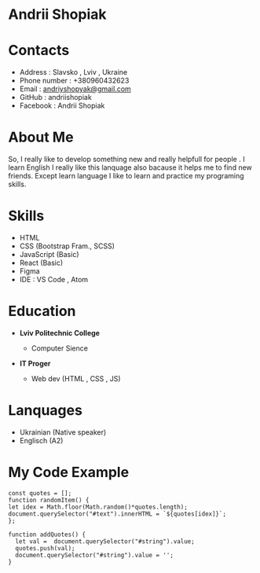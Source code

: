 # Andrii Shopiak
# Contacts
- Address : Slavsko , Lviv , Ukraine
- Phone number : +380960432623
- Email : andriyshopyak@gmail.com
- GitHub : andriishopiak
- Facebook : Andrii Shopiak
# About Me
So, I really like to develop something new and really helpfull for people . I learn English I really like this lanquage also bacause it helps me to find new friends.
Except learn language I like to learn and practice my programing skills.
# Skills
- HTML
- CSS (Bootstrap Fram., SCSS)
- JavaScript (Basic)
- React (Basic)
- Figma
- IDE : VS Code , Atom 
# Education
- **Lviv Politechnic College**

    - Computer Sience

- **IT Proger**
    - Web dev (HTML , CSS , JS)
# Lanquages
- Ukrainian (Native speaker)
- Englisch (A2)
# My Code Example
```
const quotes = [];
function randomItem() {
let idex = Math.floor(Math.random()*quotes.length);
document.querySelector("#text").innerHTML = `${quotes[idex]}`;
};

function addQuotes() {
  let val =  document.querySelector("#string").value;
  quotes.push(val);
  document.querySelector("#string").value = '';  
}
```
